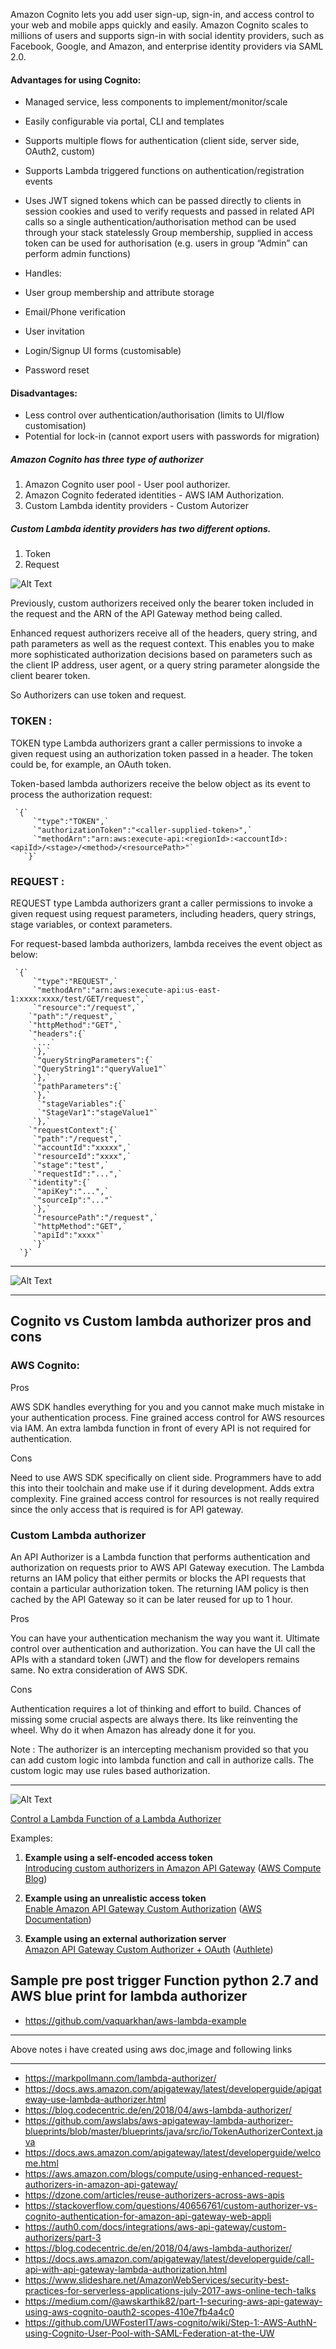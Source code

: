 Amazon Cognito lets you add user sign-up, sign-in, and access control to your web and mobile apps quickly and easily. Amazon Cognito scales to millions of users and supports sign-in with social identity providers, such as Facebook, Google, and Amazon, and enterprise identity providers via SAML 2.0.


#### Advantages for using Cognito:

- Managed service, less components to implement/monitor/scale
- Easily configurable via portal, CLI and templates
- Supports multiple flows for authentication (client side, server side, OAuth2, custom)
- Supports Lambda triggered functions on authentication/registration events
- Uses JWT signed tokens which can be passed directly to clients in session cookies and used to verify requests and passed in related API calls so a single authentication/authorisation method can be used through your stack statelessly
Group membership, supplied in access token can be used for authorisation (e.g. users in group “Admin” can perform admin functions)

- Handles:
- User group membership and attribute storage
- Email/Phone verification
- User invitation
- Login/Signup UI forms (customisable)
- Password reset

#### Disadvantages:

- Less control over authentication/authorisation (limits to UI/flow customisation)
- Potential for lock-in (cannot export users with passwords for migration)


##### Amazon Cognito has three type of authorizer 

1. Amazon Cognito user pool                  - User pool authorizer.
2. Amazon Cognito federated identities       - AWS IAM Authorization.
3. Custom Lambda identity providers                 - Custom Autorizer


##### Custom Lambda identity providers has two different options.
1. Token
2. Request    

![Alt Text](https://d2908q01vomqb2.cloudfront.net/1b6453892473a467d07372d45eb05abc2031647a/2017/09/27/Screen-Shot-2017-09-13-at-10.13.18-AM-215x300.png)


Previously, custom authorizers received only the bearer token included in the request and the ARN of the API Gateway method being called.

Enhanced request authorizers receive all of the headers, query string, and path parameters as well as the request context. This enables you to make more sophisticated authorization decisions based on parameters such as the client IP address, user agent, or a query string parameter alongside the client bearer token.

So Authorizers can use token and request.

### TOKEN :
TOKEN type Lambda authorizers grant a caller permissions to invoke a given request using an authorization token passed in a header. The token could be, for example, an OAuth token.

Token-based lambda authorizers receive the below object as its event to process the authorization request:

     `{`
         `"type":"TOKEN",`
         `"authorizationToken":"<caller-supplied-token>",`
         `"methodArn":"arn:aws:execute-api:<regionId>:<accountId>:<apiId>/<stage>/<method>/<resourcePath>"`
       `}`


### REQUEST :

REQUEST type Lambda authorizers grant a caller permissions to invoke a given request using request parameters, including headers, query strings, stage variables, or context parameters.

For request-based lambda authorizers, lambda receives the event object as below:

     `{`
         `"type":"REQUEST",`
         `"methodArn":"arn:aws:execute-api:us-east-1:xxxx:xxxx/test/GET/request",`
         `"resource":"/request",`
        `"path":"/request",`
        `"httpMethod":"GET",`
        `"headers":{`
         `...`
         `},`
         `"queryStringParameters":{`
         `"QueryString1":"queryValue1"`
         `},`
         `"pathParameters":{`
         `},`
          `"stageVariables":{`
          `"StageVar1":"stageValue1"`
         `},`
        `"requestContext":{`
         `"path":"/request",`
         `"accountId":"xxxxx",`
         `"resourceId":"xxxx",`
         `"stage":"test",`
         `"requestId":"...",`
        `"identity":{`
         `"apiKey":"...",`
         `"sourceIp":"..."`
         `},`
         `"resourcePath":"/request",`
         `"httpMethod":"GET",`
         `"apiId":"xxxx"`
         `}`
      `}`



-----------------------------------------------------------------------------------------

![Alt Text](https://docs.aws.amazon.com/apigateway/latest/developerguide/images/custom-auth-workflow.png)

-----------------------------------------------------------------------------------------


## Cognito vs Custom lambda authorizer pros and cons 

### AWS Cognito:

Pros

AWS SDK handles everything for you and you cannot make much mistake in your authentication process.
Fine grained access control for AWS resources via IAM.
An extra lambda function in front of every API is not required for authentication.

Cons

Need to use AWS SDK specifically on client side. Programmers have to add this into their toolchain and make use if it during development. Adds extra complexity.
Fine grained access control for resources is not really required since the only access that is required is for API gateway.

###  Custom Lambda authorizer

An API Authorizer is a Lambda function that performs authentication and authorization on requests prior to AWS API Gateway execution. The Lambda returns an IAM policy that either permits or blocks the API requests that contain a particular authorization token. The returning IAM policy is then cached by the API Gateway so it can be later reused for up to 1 hour.


Pros

You can have your authentication mechanism the way you want it. Ultimate control over authentication and authorization.
You can have the UI call the APIs with a standard token (JWT) and the flow for developers remains same. No extra consideration of AWS SDK.

Cons

Authentication requires a lot of thinking and effort to build.
Chances of missing some crucial aspects are always there.
Its like reinventing the wheel. Why do it when Amazon has already done it for you.


Note : The authorizer is an intercepting mechanism provided so that you can add custom logic into lambda function and call in authorize calls. The custom logic may use rules based authorization.


-----------------------------------------------------------------------------------------


![Alt Text](https://cdn-images-1.medium.com/max/1000/1*b46gRLzVry1kr8ikUOrXMg.jpeg)


[Control a Lambda Function of a Lambda Authorizer](https://docs.aws.amazon.com/apigateway/latest/developerguide/apigateway-use-lambda-authorizer.html#api-gateway-lambda-authorizer-types)


Examples:

1. **Example using a self-encoded access token**<br/>
[Introducing custom authorizers in Amazon API Gateway](https://aws.amazon.com/jp/blogs/compute/introducing-custom-authorizers-in-amazon-api-gateway) ([AWS Compute Blog](https://aws.amazon.com/blogs/compute/))

2. **Example using an unrealistic access token**<br/>
[Enable Amazon API Gateway Custom Authorization](http://docs.aws.amazon.com/apigateway/latest/developerguide/use-custom-authorizer.html) ([AWS Documentation](https://aws.amazon.com/documentation/))

3. **Example using an external authorization server**<br/>
[Amazon API Gateway Custom Authorizer + OAuth](https://www.authlete.com/documents/article/custom_authorizer) ([Authlete](https://www.authlete.com/))



## Sample pre post trigger Function python 2.7 and AWS blue print for lambda authorizer 

- https://github.com/vaquarkhan/aws-lambda-example


-----------------------------------------------------------------------------------------------------

Above notes i have created using  aws doc,image and following links

-------------------------------------------------------------------------------------------------------
- https://markpollmann.com/lambda-authorizer/
- https://docs.aws.amazon.com/apigateway/latest/developerguide/apigateway-use-lambda-authorizer.html
- https://blog.codecentric.de/en/2018/04/aws-lambda-authorizer/
- https://github.com/awslabs/aws-apigateway-lambda-authorizer-blueprints/blob/master/blueprints/java/src/io/TokenAuthorizerContext.java
- https://docs.aws.amazon.com/apigateway/latest/developerguide/welcome.html
- https://aws.amazon.com/blogs/compute/using-enhanced-request-authorizers-in-amazon-api-gateway/
- https://dzone.com/articles/reuse-authorizers-across-aws-apis
- https://stackoverflow.com/questions/40656761/custom-authorizer-vs-cognito-authentication-for-amazon-api-gateway-web-appli
- https://auth0.com/docs/integrations/aws-api-gateway/custom-authorizers/part-3
- https://blog.codecentric.de/en/2018/04/aws-lambda-authorizer/
- https://docs.aws.amazon.com/apigateway/latest/developerguide/call-api-with-api-gateway-lambda-authorization.html
- https://www.slideshare.net/AmazonWebServices/security-best-practices-for-serverless-applications-july-2017-aws-online-tech-talks
- https://medium.com/@awskarthik82/part-1-securing-aws-api-gateway-using-aws-cognito-oauth2-scopes-410e7fb4a4c0
- https://github.com/UWFosterIT/aws-cognito/wiki/Step-1:-AWS-AuthN-using-Cognito-User-Pool-with-SAML-Federation-at-the-UW
